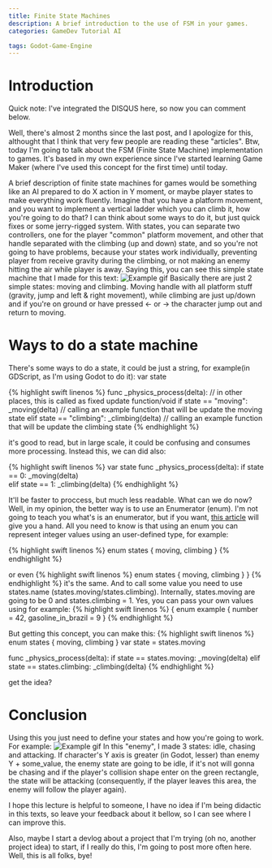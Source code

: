 ```yaml
---
title: Finite State Machines
description: A brief introduction to the use of FSM in your games.
categories: GameDev Tutorial AI

tags: Godot-Game-Engine
---
```


# Introduction
Quick note: I've integrated the DISQUS here, so now you can comment below. 

Well, there's almost 2 months since the last post, and I apologize for this, althought that I think that very few people are reading these "articles". Btw, today I'm going to talk about the FSM (Finite State Machine) implementation to games. It's based in my own experience since I've started learning Game Maker (where I've used this concept for the first time) until today.

A brief description of finite state machines for games would be something like an AI prepared to do X action in Y moment, or maybe player states to make everything work fluently.
Imagine that you have a platform movement, and you want to implement a vertical ladder which you can climb it, how you're going to do that? I can think about some ways to do it, but just quick fixes or some jerry-rigged system. With states, you can separate two controllers, one for the player "common" platform movement, and other that handle separated with the climbing (up and down) state, and so you're not going to have problems, because your states work individually, preventing player from receive gravity during the climbing, or not making an enemy hitting the air while player is away.
Saying this, you can see this simple state machine that I made for this text:
![Example gif](http://www.lcrabbit.com/img/fsm/gif1.gif)
Basically there are just 2 simple states: moving and climbing. Moving handle with all platform stuff (gravity, jump and left & right movement), while climbing are just up/down and if you're on ground or have pressed <- or -> the character jump out and return to moving.

# Ways to do a state machine

There's some ways to do a state, it could be just a string, for example(in GDScript, as I'm using Godot to do it):
var state

{% highlight swift linenos %}
func _physics_process(delta): // in other places, this is called as fixed update function/void
	if state == "moving":
		_moving(delta) // calling an example function that will be update the moving state 
	elif state == "climbing":
		_climbing(delta) // calling an example function that will be update the climbing state
{% endhighlight %}

it's good to read, but in large scale, it could be confusing and consumes more processing. Instead this, we can did also:

{% highlight swift linenos %}
var state
func _physics_process(delta): 
	if state == 0:
		_moving(delta)  
	elif state == 1:
		_climbing(delta) 
{% endhighlight %}


It'll be faster to proccess, but much less readable. What can we do now?
Well, in my opinion, the better way is to use an Enumerator (enum). I'm not going to teach you what's is an enumerator, but if you want, [this article](https://www.thoughtco.com/what-is-an-enum-958326) will give you a hand. All you need to know is that using an enum you can represent integer values using an user-defined type, for example:

{% highlight swift linenos %}
enum states {
	moving,
	climbing
}
{% endhighlight %}

or even
{% highlight swift linenos %}
enum states { moving, climbing }
}
{% endhighlight %}
it's the same. And to call some value you need to use states.name (states.moving/states.climbing). Internally, states.moving are going to be 0 and states.climbing = 1.
Yes, you can pass your own values using for example:
{% highlight swift linenos %}
{
enum example { number = 42, gasoline_in_brazil = 9 }
{% endhighlight %}

But getting this concept, you can make this:
{% highlight swift linenos %}
enum states { moving, climbing }
var state = states.moving

func _physics_process(delta):
	if state == states.moving:
		_moving(delta)
	elif state == states.climbing:
		_climbing(delta)
{% endhighlight %}

get the idea?

# Conclusion

Using this you just need to define your states and how you're going to work. For example:
![Example gif](http://www.lcrabbit.com/img/fsm/gif2.gif)
In this "enemy", I made 3 states: idle, chasing and attacking. If character's Y axis is greater (in Godot, lesser) than enemy Y + some_value, the enemy state are going to be idle, if it's not will gonna be chasing and if the player's collision shape enter on the green rectangle, the state will be attacking (consequently, if the player leaves this area, the enemy will follow the player again).

I hope this lecture is helpful to someone, I have no idea if I'm being didactic in this texts, so leave your feedback about it bellow, so I can see where I can improve this.

Also, maybe I start a devlog about a project that I'm trying (oh no, another project idea) to start, if I really do this, I'm going to post more often here. Well, this is all folks, bye!